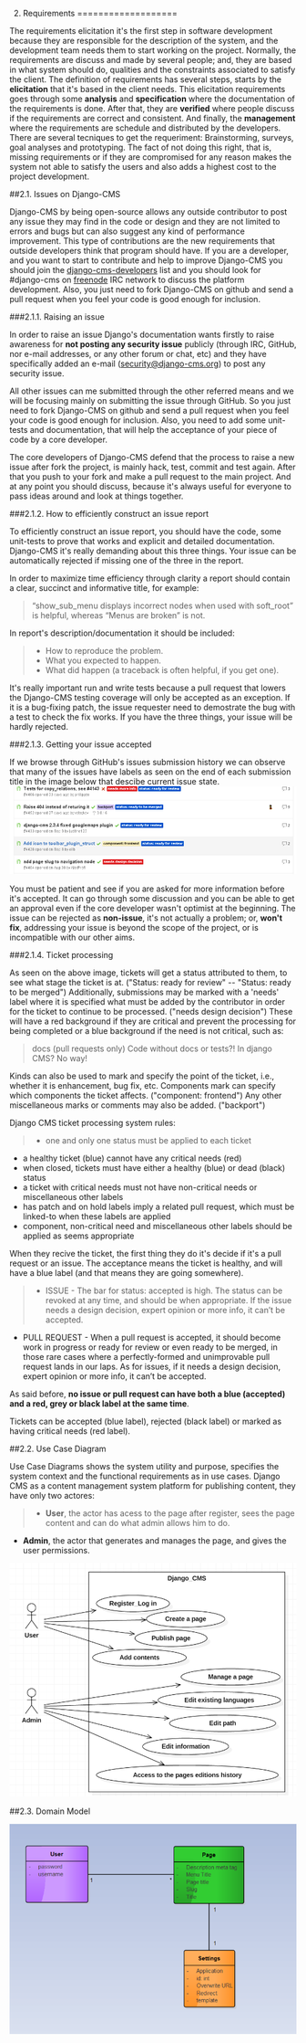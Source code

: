 2. Requirements 
===================

The requirements elicitation it's the first step in software development because they are responsible for the description of the system, and the development team needs them to start working on the project. Normally, the requirements are discuss and made by several people; and, they are based in what system should do, qualities and the constraints associated to satisfy the client. The definition of requirements has several steps, starts by the **elicitation** that it's based in the client needs. This elicitation requirements goes through some **analysis** and **specification** where the documentation of the requirements is done. After that, they are **verified** where people discuss if the requirements are correct and consistent. And finally, the **management** where the requirements are schedule and distributed by the developers. There are several tecniques to get the requeriment: Brainstorming, surveys, goal analyses and prototyping.
The fact of not doing this right, that is, missing requirements or if they are compromised for any reason makes the system not able to satisfy the users and also adds a highest cost to the project development.
 

##2.1. Issues on Django-CMS


Django-CMS by being open-source allows any outside contributor to post any issue they may find in the code or design and they are not limited to errors and bugs but can also suggest any kind of performance improvement. This type of contributions are the new requirements that outside developers think that program should have. If you are a developer, and you want to start to contribute and help to improve Django-CMS you should join the [django-cms-developers](https://groups.google.com/forum/#!forum/django-cms-developers) list and you should look for #django-cms on [freenode](http://freenode.net/) IRC network to discuss the platform development. Also, you just need to fork Django-CMS on github and send a pull request when you feel your code is good enough for inclusion.

###2.1.1. Raising an issue

In order to raise an issue Django's documentation wants firstly to raise awareness for **not posting any security issue** publicly (through IRC, GitHub, nor e-mail addresses, or any other forum or chat, etc) and they have specifically added an e-mail (security@django-cms.org) to post any security issue.

All other issues can me submitted through the other referred means and we will be focusing mainly on submitting the issue through GitHub. So you just need to fork Django-CMS on github and send a pull request when you feel your code is good enough for inclusion. Also, you need to add some unit-tests and documentation, that will help the acceptance of your piece of code by a core developer.

The core developers of Django-CMS defend that the process to raise a new issue after fork the project, is mainly hack, test, commit and test again. After that you push to your fork and make a pull request to the main project. And at any point you should discuss, because it's always useful for everyone to pass ideas around and look at things together.

###2.1.2. How to efficiently construct an issue report

To efficiently construct an issue report, you should have the code, some unit-tests to prove that works and explicit and detailed documentation. Django-CMS it's really demanding about this three things. Your issue can be automatically rejected if missing one of the three in the report. 

In order to maximize time efficiency through clarity a report should contain a clear, succinct and informative title, for example:
> “show_sub_menu displays incorrect nodes when used with soft_root” is helpful, whereas “Menus are broken” is not.

In report's description/documentation it should be included:

>- How to reproduce the problem.
>- What you expected to happen.
>- What did happen (a traceback is often helpful, if you get one).

It's really important run and write tests because a pull request that lowers the Django-CMS testing coverage will only be accepted as an exception. If it is a bug-fixing patch, the issue requester need to demostrate the bug with a test to check the fix works.
If you have the three things, your issue will be hardly rejected.

###2.1.3. Getting your issue accepted

If we browse through GitHub's issues submission history we can observe that many of the issues have labels as seen on the end of each submission title in the image below that descibe current issue state.
![Issues - Labels](/ESOF-docs/images/issues_labels.PNG)

You must be patient and see if you are asked for more information before it's accepted. It can go through some discussion and you can be able to get an approval even if the core developer wasn't optimist at the beginning. The issue can be rejected as **non-issue**, it's not actually a problem; or, **won't fix**, addressing your issue is beyond the scope of the project, or is incompatible with our other aims. 

###2.1.4. Ticket processing

As seen on the above image, tickets will get a status attributed to them, to see what stage the ticket is at. ("Status: ready for review" -- "Status: ready to be merged")
Additionally, submissions may be marked with a 'needs' label where it is specified what must be added by the contributor in order for the ticket to continue to be processed. ("needs design decision")
These will have a red background if they are critical and prevent the processing for being completed or a blue background if the need is not critical, such as:
>docs
(pull requests only) Code without docs or tests?! In django CMS? No way!

Kinds can also be used to mark and specify the point of the ticket, i.e., whether it is enhancement, bug fix, etc.
Components mark can specify which components the ticket affects. ("component: frontend")
Any other miscellaneous marks or comments may also be added. ("backport")

Django CMS ticket processing system rules:
>- one and only one status must be applied to each ticket
- a healthy ticket (blue) cannot have any critical needs (red)
- when closed, tickets must have either a healthy (blue) or dead (black) status
- a ticket with critical needs must not have non-critical needs or miscellaneous other labels
- has patch and on hold labels imply a related pull request, which must be linked-to when these labels are applied
- component, non-critical need and miscellaneous other labels should be applied as seems appropriate

When they recive the ticket, the first thing they do it's decide if it's a pull request or an issue. The acceptance means the ticket is healthy, and will have a blue label (and that means they are going somewhere).
>- ISSUE - The bar for status: accepted is high. The status can be revoked at any time, and should be when appropriate. If the issue needs a design decision, expert opinion or more info, it can’t be accepted.
- PULL REQUEST - When a pull request is accepted, it should become work in progress or ready for review or even ready to be merged, in those rare cases where a perfectly-formed and unimprovable pull request lands in our laps. As for issues, if it needs a design decision, expert opinion or more info, it can’t be accepted.

As said before, **no issue or pull request can have both a blue (accepted) and a red, grey or black label at the same time**.

Tickets can be accepted (blue label), rejected (black label) or marked as having critical needs (red label). 

##2.2. Use Case Diagram

Use Case Diagrams shows the system utility and purpose, specifies the system context and the functional requirements as in use cases. Django CMS as a content management system platform for publishing content, they have only two actores: 
>- **User**, the actor has acess to the page after register, sees the page content and can do what admin allows him to do.
- **Admin**, the actor that generates and manages the page, and gives the user permissions.

![Use Case Diagram](/ESOF-docs/images/use_case.png)

##2.3. Domain Model

![Domain Model Diagram](/ESOF-docs/images/domain_model.png)
